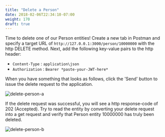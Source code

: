 ```yaml
---
title: "Delete a Person"
date: 2018-02-06T22:34:10-07:00
weight: 170
draft: true
---
```



Time to delete one of our Person entities!  Create a new tab in Postman and specify a target URL of `http://127.0.0.1:3000/person/10000000` with the http DELETE method.  Next, add the following key-value pairs to the http header:

* `Content-Type`   : `application\json`
* `Authorization` : `Bearer *paste-your-JWT-here*`

When you have something that looks as follows, click the 'Send' button to issue the delete request to the application.

![delete-person-a](../images/delete-person-a.jpg)

If the delete request was successful, you will see a http response-code of 202 (Accepted).  Try to read the entity by converting your delete request into a get request and verify that Person entity 10000000 has truly been deleted.

![delete-person-b](../images/delete-person-b.jpg)